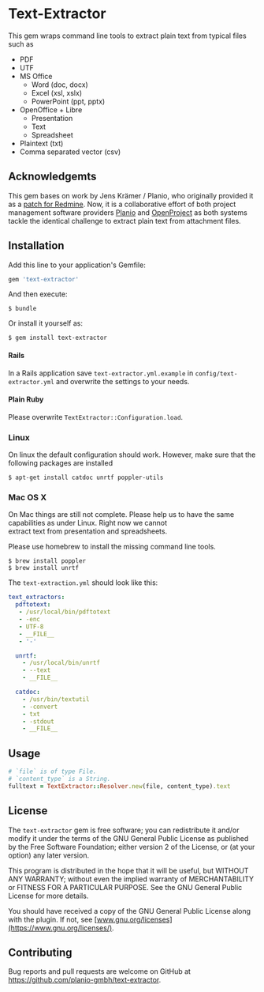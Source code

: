 # Text-Extractor

This gem wraps command line tools to extract plain text from typical files such as

- PDF
- UTF
- MS Office
    - Word (doc, docx)
    - Excel (xsl, xslx)
    - PowerPoint (ppt, pptx)
- OpenOffice + Libre
    - Presentation
    - Text
    - Spreadsheet
- Plaintext (txt)
- Comma separated vector (csv)

## Acknowledgemts

This gem bases on work by Jens Krämer / Planio, who originally provided it as a [patch for Redmine](https://www.redmine.org/issues/306). Now, it is a collaborative effort of
both project management software providers
[Planio](https://plan.io) and [OpenProject](https://openproject.org) as both systems tackle the identical challenge to extract plain text from attachment files.

## Installation

Add this line to your application's Gemfile:

```ruby
gem 'text-extractor'
```

And then execute:

    $ bundle

Or install it yourself as:

    $ gem install text-extractor

#### Rails

In a Rails application save `text-extractor.yml.example` in `config/text-extractor.yml` and overwrite the settings to 
your needs.

#### Plain Ruby

Please overwrite `TextExtractor::Configuration.load`.

### Linux

On linux the default configuration should work. However, make sure that the following packages are installed

    $ apt-get install catdoc unrtf poppler-utils

### Mac OS X

On Mac things are still not complete. Please help us to have the same capabilities as under Linux. Right now we cannot\
extract text from presentation and spreadsheets.

Please use homebrew to install the missing command line tools.

    $ brew install poppler
    $ brew install unrtf
    
The `text-extraction.yml` should look like this:
    
```yml
text_extractors:
  pdftotext:
   - /usr/local/bin/pdftotext
   - -enc
   - UTF-8
   - __FILE__
   - '-'

  unrtf:
    - /usr/local/bin/unrtf
    - --text
    - __FILE__

  catdoc:
    - /usr/bin/textutil
    - -convert
    - txt
    - -stdout
    - __FILE__
```

## Usage

```ruby
# `file` is of type File.
# `content_type` is a String.
fulltext = TextExtractor::Resolver.new(file, content_type).text
```

## License

The `text-extractor` gem is free software; you can redistribute it and/or modify it under the terms of the GNU General Public License as published by the Free Software Foundation; either version 2 of the License, or (at your option) any later version.

This program is distributed in the hope that it will be useful, but WITHOUT ANY WARRANTY; without even the implied warranty of MERCHANTABILITY or FITNESS FOR A PARTICULAR PURPOSE. See the GNU General Public License for more details.

You should have received a copy of the GNU General Public License along with the plugin. If not, see [www.gnu.org/licenses](https://www.gnu.org/licenses/).

## Contributing

Bug reports and pull requests are welcome on GitHub at https://github.com/planio-gmbh/text-extractor.

